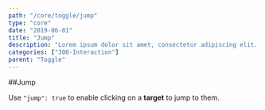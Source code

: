 ```yaml
---
path: "/core/toggle/jump"
type: "core"
date: "2019-06-01"
title: "Jump"
description: "Lorem ipsum dolor sit amet, consectetur adipiscing elit. Nunc tempus laoreet leo sit amet iaculis."
categories: ["300-Interaction"]
parent: "Toggle"
---
```


##Jump

Use `"jump": true` to enable clicking on a **target** to jump to them.

<demo>
  <demovanilla src="demos/inline/demos/toggle/jump">
  </demovanilla>
</demo>

